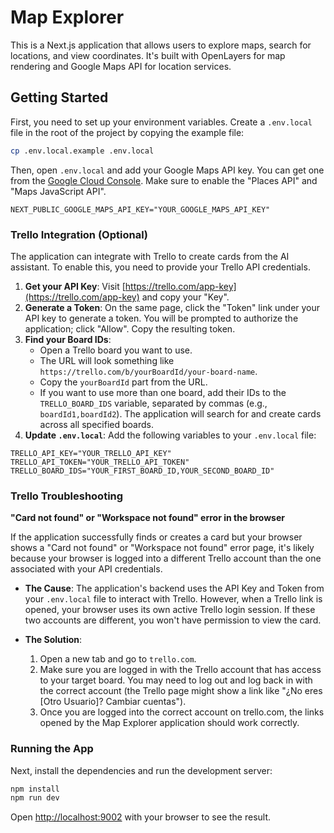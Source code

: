 # Map Explorer

This is a Next.js application that allows users to explore maps, search for locations, and view coordinates. It's built with OpenLayers for map rendering and Google Maps API for location services.

## Getting Started

First, you need to set up your environment variables. Create a `.env.local` file in the root of the project by copying the example file:

```bash
cp .env.local.example .env.local
```

Then, open `.env.local` and add your Google Maps API key. You can get one from the [Google Cloud Console](https://console.cloud.google.com/google/maps-apis/overview). Make sure to enable the "Places API" and "Maps JavaScript API".

```
NEXT_PUBLIC_GOOGLE_MAPS_API_KEY="YOUR_GOOGLE_MAPS_API_KEY"
```

### Trello Integration (Optional)

The application can integrate with Trello to create cards from the AI assistant. To enable this, you need to provide your Trello API credentials.

1.  **Get your API Key**: Visit [https://trello.com/app-key](https://trello.com/app-key) and copy your "Key".
2.  **Generate a Token**: On the same page, click the "Token" link under your API key to generate a token. You will be prompted to authorize the application; click "Allow". Copy the resulting token.
3.  **Find your Board IDs**:
    *   Open a Trello board you want to use.
    *   The URL will look something like `https://trello.com/b/yourBoardId/your-board-name`.
    *   Copy the `yourBoardId` part from the URL.
    *   If you want to use more than one board, add their IDs to the `TRELLO_BOARD_IDS` variable, separated by commas (e.g., `boardId1,boardId2`). The application will search for and create cards across all specified boards.
4.  **Update `.env.local`**: Add the following variables to your `.env.local` file:

```
TRELLO_API_KEY="YOUR_TRELLO_API_KEY"
TRELLO_API_TOKEN="YOUR_TRELLO_API_TOKEN"
TRELLO_BOARD_IDS="YOUR_FIRST_BOARD_ID,YOUR_SECOND_BOARD_ID"
```

### Trello Troubleshooting

**"Card not found" or "Workspace not found" error in the browser**

If the application successfully finds or creates a card but your browser shows a "Card not found" or "Workspace not found" error page, it's likely because your browser is logged into a different Trello account than the one associated with your API credentials.

- **The Cause**: The application's backend uses the API Key and Token from your `.env.local` file to interact with Trello. However, when a Trello link is opened, your browser uses its own active Trello login session. If these two accounts are different, you won't have permission to view the card.

- **The Solution**:
    1. Open a new tab and go to `trello.com`.
    2. Make sure you are logged in with the Trello account that has access to your target board. You may need to log out and log back in with the correct account (the Trello page might show a link like "¿No eres [Otro Usuario]? Cambiar cuentas").
    3. Once you are logged into the correct account on trello.com, the links opened by the Map Explorer application should work correctly.

### Running the App

Next, install the dependencies and run the development server:

```bash
npm install
npm run dev
```

Open [http://localhost:9002](http://localhost:9002) with your browser to see the result.
